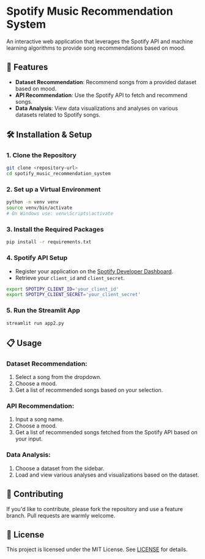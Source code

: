 
# Spotify Music Recommendation System 

An interactive web application that leverages the Spotify API and machine learning algorithms to provide song recommendations based on mood.

## 🎵 Features

- **Dataset Recommendation**: Recommend songs from a provided dataset based on mood.
- **API Recommendation**: Use the Spotify API to fetch and recommend songs.
- **Data Analysis**: View data visualizations and analyses on various datasets related to Spotify songs.

## 🛠 Installation & Setup

### 1. Clone the Repository

```bash
git clone <repository-url>
cd spotify_music_recommendation_system
```

### 2. Set up a Virtual Environment

```bash
python -m venv venv
source venv/bin/activate
# On Windows use: venv\Scripts\activate
```

### 3. Install the Required Packages

```bash
pip install -r requirements.txt
```

### 4. Spotify API Setup

- Register your application on the [Spotify Developer Dashboard](https://developer.spotify.com/dashboard/applications).
- Retrieve your `client_id` and `client_secret`.

```bash
export SPOTIPY_CLIENT_ID='your_client_id'
export SPOTIPY_CLIENT_SECRET='your_client_secret'
```

### 5. Run the Streamlit App

```bash
streamlit run app2.py
```

## 📋 Usage

### Dataset Recommendation:
1. Select a song from the dropdown.
2. Choose a mood.
3. Get a list of recommended songs based on your selection.

### API Recommendation:
1. Input a song name.
2. Choose a mood.
3. Get a list of recommended songs fetched from the Spotify API based on your input.

### Data Analysis:
1. Choose a dataset from the sidebar.
2. Load and view various analyses and visualizations based on the dataset.

## 🤝 Contributing

If you'd like to contribute, please fork the repository and use a feature branch. Pull requests are warmly welcome.

## 📜 License

This project is licensed under the MIT License. See [LICENSE](./LICENSE) for details.
